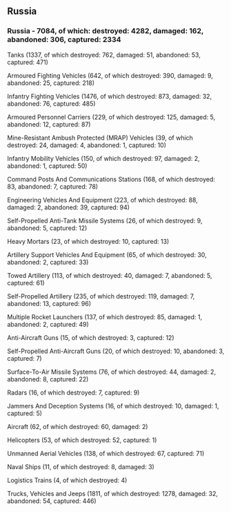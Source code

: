 
 
 ## Russia
 
 ### Russia - 7084, of which: destroyed: 4282, damaged: 162, abandoned: 306, captured: 2334

 

 

 Tanks (1337, of which destroyed: 762, damaged: 51, abandoned: 53, captured: 471)

 Armoured Fighting Vehicles (642, of which destroyed: 390, damaged: 9, abandoned: 25, captured: 218)

 Infantry Fighting Vehicles (1476, of which destroyed: 873, damaged: 32, abandoned: 76, captured: 485)

 Armoured Personnel Carriers (229, of which destroyed: 125, damaged: 5, abandoned: 12, captured: 87)

 Mine-Resistant Ambush Protected (MRAP) Vehicles (39, of which destroyed: 24, damaged: 4, abandoned: 1, captured: 10)

 Infantry Mobility Vehicles (150, of which destroyed: 97, damaged: 2, abandoned: 1, captured: 50)

 Command Posts And Communications Stations (168, of which destroyed: 83, abandoned: 7, captured: 78)

 Engineering Vehicles And Equipment (223, of which destroyed: 88, damaged: 2, abandoned: 39, captured: 94)

 Self-Propelled Anti-Tank Missile Systems (26, of which destroyed: 9, abandoned: 5, captured: 12)

 Heavy Mortars (23, of which destroyed: 10, captured: 13)

 Artillery Support Vehicles And Equipment (65, of which destroyed: 30, abandoned: 2, captured: 33)

 Towed Artillery (113, of which destroyed: 40, damaged: 7, abandoned: 5, captured: 61)

 Self-Propelled Artillery (235, of which destroyed: 119, damaged: 7, abandoned: 13, captured: 96)

 Multiple Rocket Launchers (137, of which destroyed: 85, damaged: 1, abandoned: 2, captured: 49)

 Anti-Aircraft Guns (15, of which destroyed: 3, captured: 12)

 Self-Propelled Anti-Aircraft Guns (20, of which destroyed: 10, abandoned: 3, captured: 7)

 Surface-To-Air Missile Systems (76, of which destroyed: 44, damaged: 2, abandoned: 8, captured: 22)

 Radars (16, of which destroyed: 7, captured: 9)

 Jammers And Deception Systems (16, of which destroyed: 10, damaged: 1, captured: 5)

 Aircraft (62, of which destroyed: 60, damaged: 2)

 Helicopters (53, of which destroyed: 52, captured: 1)

 Unmanned Aerial Vehicles (138, of which destroyed: 67, captured: 71)

 Naval Ships (11, of which destroyed: 8, damaged: 3)

 Logistics Trains (4, of which destroyed: 4)

 Trucks, Vehicles and Jeeps (1811, of which destroyed: 1278, damaged: 32, abandoned: 54, captured: 446)


